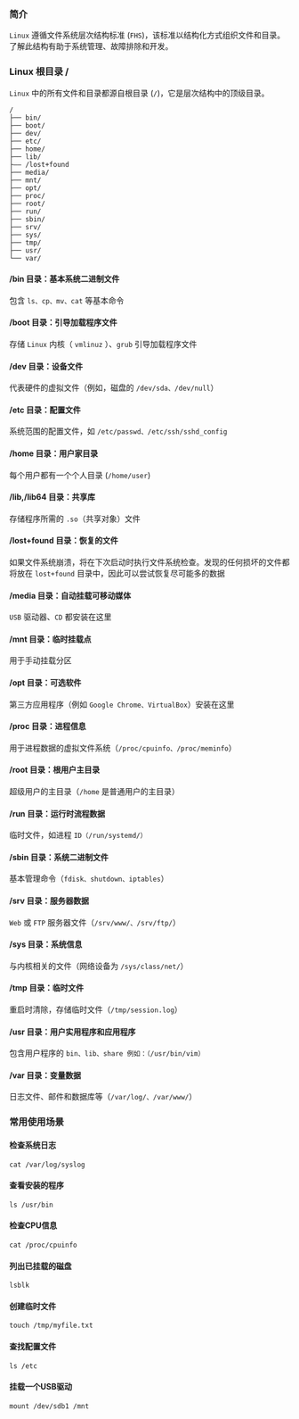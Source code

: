 ### 简介

`Linux` 遵循文件系统层次结构标准 (`FHS`)，该标准以结构化方式组织文件和目录。了解此结构有助于系统管理、故障排除和开发。

### Linux 根目录 /

`Linux` 中的所有文件和目录都源自根目录 (`/`)，它是层次结构中的顶级目录。

```shell
/
├── bin/
├── boot/
├── dev/
├── etc/
├── home/
├── lib/
├—— /lost+found
├── media/
├── mnt/
├── opt/
├── proc/
├── root/
├── run/
├── sbin/
├── srv/
├── sys/
├── tmp/
├── usr/
└── var/
```

#### /bin 目录：基本系统二进制文件

包含 `ls、cp、mv、cat` 等基本命令

#### /boot 目录：引导加载程序文件

存储 `Linux` 内核（ `vmlinuz` ）、`grub` 引导加载程序文件

#### /dev 目录：设备文件

代表硬件的虚拟文件（例如，磁盘的 `/dev/sda、/dev/null`）

#### /etc 目录：配置文件

系统范围的配置文件，如 `/etc/passwd、/etc/ssh/sshd_config`

#### /home 目录：用户家目录

每个用户都有一个个人目录 (`/home/user`)

#### /lib,/lib64 目录：共享库

存储程序所需的 `.so`（共享对象）文件

#### /lost+found 目录：恢复的文件

如果文件系统崩溃，将在下次启动时执行文件系统检查。发现的任何损坏的文件都将放在 `lost+found` 目录中，因此可以尝试恢复尽可能多的数据

#### /media 目录：自动挂载可移动媒体

`USB` 驱动器、`CD` 都安装在这里

#### /mnt 目录：临时挂载点

用于手动挂载分区

#### /opt 目录：可选软件

第三方应用程序（例如 `Google Chrome、VirtualBox`）安装在这里

#### /proc 目录：进程信息

用于进程数据的虚拟文件系统（`/proc/cpuinfo、/proc/meminfo`）

#### /root 目录：根用户主目录

超级用户的主目录（`/home` 是普通用户的主目录）

#### /run 目录：运行时流程数据

临时文件，如进程 `ID（/run/systemd/）`

#### /sbin 目录：系统二进制文件

基本管理命令（`fdisk、shutdown、iptables`）

#### /srv 目录：服务器数据

`Web` 或 `FTP` 服务器文件（`/srv/www/、/srv/ftp/`）

#### /sys 目录：系统信息

与内核相关的文件（网络设备为 `/sys/class/net/`）

#### /tmp 目录：临时文件

重启时清除，存储临时文件（`/tmp/session.log`）

#### /usr 目录：用户实用程序和应用程序

包含用户程序的 `bin、lib、share 例如：（/usr/bin/vim）`

#### /var 目录：变量数据

日志文件、邮件和数据库等（`/var/log/、/var/www/`）

### 常用使用场景

#### 检查系统日志

```shell
cat /var/log/syslog
```

#### 查看安装的程序

```shell
ls /usr/bin
```

#### 检查CPU信息

```shell
cat /proc/cpuinfo
```

#### 列出已挂载的磁盘

```shell
lsblk
```

#### 创建临时文件

```shell
touch /tmp/myfile.txt
```

#### 查找配置文件

```shell
ls /etc
```

#### 挂载一个USB驱动

```shell
mount /dev/sdb1 /mnt
```
